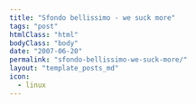```yaml
---
title: "Sfondo bellissimo - we suck more"
tags: "post"
htmlClass: "html"
bodyClass: "body"
date: "2007-06-20"
permalink: "sfondo-bellissimo-we-suck-more/"
layout: "template_posts_md"
icon:
  - linux
---
```

<p><a onblur="try {parent.deselectBloggerImageGracefully();} catch(e) {}" href="http://bp0.blogger.com/_tPaw4zBlAc8/Rnhr0CgG0EI/AAAAAAAAABw/1xb7DN_sMGg/s1600-h/win_suck.jpg"><img style="margin: 0px auto 10px; display: block; text-align: center; cursor: pointer;" src="http://bp0.blogger.com/_tPaw4zBlAc8/Rnhr0CgG0EI/AAAAAAAAABw/1xb7DN_sMGg/s320/win_suck.jpg" alt="" id="BLOGGER_PHOTO_ID_5077927121629139010" border="0" /></a></p>
